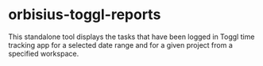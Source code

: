 # orbisius-toggl-reports
This standalone tool displays the tasks that have been logged in Toggl time tracking app for a selected date range and for a given project from a specified workspace.
